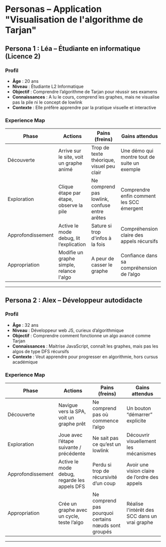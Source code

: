 # Personas – Application "Visualisation de l'algorithme de Tarjan"

## Persona 1 : Léa – Étudiante en informatique (Licence 2)

### Profil

- **Âge** : 20 ans
- **Niveau** : Étudiante L2 Informatique
- **Objectif** : Comprendre l’algorithme de Tarjan pour réussir ses examens
- **Connaissances** : A lu le cours, comprend les graphes, mais ne visualise pas la pile ni le concept de lowlink
- **Contexte** : Elle préfère apprendre par la pratique visuelle et interactive

### Experience Map

| Phase             | Actions                                  | Pains (freins)                                | Gains attendus                               |
| ----------------- | ---------------------------------------- | --------------------------------------------- | -------------------------------------------- |
| Découverte        | Arrive sur le site, voit un graphe animé | Trop de texte théorique, visuel peu clair     | Une démo qui montre tout de suite un exemple |
| Exploration       | Clique étape par étape, observe la pile  | Ne comprend pas lowlink, confuse entre arêtes | Comprendre enfin comment les SCC émergent    |
| Approfondissement | Active le mode debug, lit l’explication  | Sature si trop d'infos à la fois              | Compréhension claire des appels récursifs    |
| Appropriation     | Modifie un graphe simple, relance l'algo | A peur de casser le graphe                    | Confiance dans sa compréhension de l’algo    |

---

## Persona 2 : Alex – Développeur autodidacte

### Profil

- **Âge** : 32 ans
- **Niveau** : Développeur web JS, curieux d’algorithmique
- **Objectif** : Comprendre comment fonctionne un algo avancé comme Tarjan
- **Connaissances** : Maitrise JavaScript, connaît les graphes, mais pas les algos de type DFS récursifs
- **Contexte** : Veut apprendre pour progresser en algorithmie, hors cursus académique

### Experience Map

| Phase             | Actions                                      | Pains (freins)                                       | Gains attendus                                |
| ----------------- | -------------------------------------------- | ---------------------------------------------------- | --------------------------------------------- |
| Découverte        | Navigue vers la SPA, voit un graphe prêt     | Ne comprend pas où commence l’algo                   | Un bouton “démarrer” explicite                |
| Exploration       | Joue avec l’étape suivante / précédente      | Ne sait pas ce qu’est un lowlink                     | Découvrir visuellement les mécanismes         |
| Approfondissement | Active le mode debug, regarde les appels DFS | Perdu si trop de récursivité d’un coup               | Avoir une vision claire de l’ordre des appels |
| Appropriation     | Crée un graphe avec un cycle, teste l’algo   | Ne comprend pas pourquoi certains nœuds sont groupés | Réalise l'intérêt des SCC dans un vrai graphe |

---
